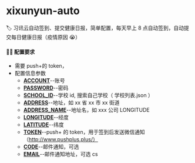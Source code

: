 # xixunyun-auto

🏷️ 习讯云自动签到、提交健康日报，简单配置，每天早上 8 点自动签到，自动提交每日健康日报（疫情原因 😭）

#### 😶‍🌫️ 配置要求

- 需要 push+的 token，
- 配置信息参数
  - **<u>ACCOUNT</u>**--账号
  - **<u>PASSWORD</u>**--密码
  - **<u>SCHOOL_ID</u>**--学校 id, 搜索自己学校（ 学校列表.json ）
  - **<u>ADDRESS</u>**--地址，如 xx 省 xx 市 xx 街道
  - **<u>ADDRESS_NAME</u>**--地址名，如 xxx 公司 LONGITUDE
  - **<u>LONGITUDE</u>**--经度
  - **<u>LATITUDE</u>**--纬度
  - **<u>TOKEN</u>**--push+ 的 token，用于签到后发送微信通知 （http://www.pushplus.plus/）
  - **<u>CODE</u>**--邮件通知，可选
  - **<u>EMAIL</u>**--邮件通知地址，可选
cs
